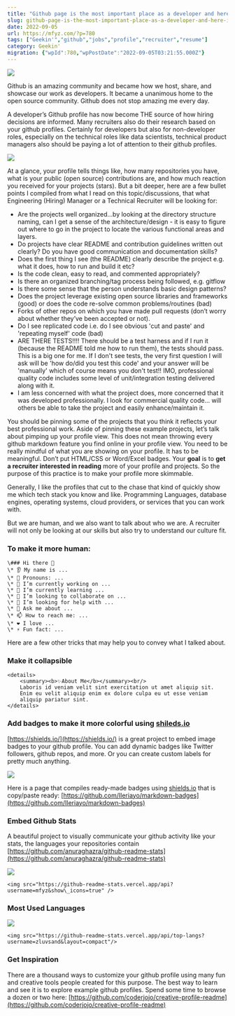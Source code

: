 ```yaml
---
title: "Github page is the most important place as a developer and here is why it is so important"
slug: github-page-is-the-most-important-place-as-a-developer-and-here-is-why-it-is-so-important
date: 2022-09-05
url: https://mfyz.com/?p=780
tags: ["Geekin'","github","jobs","profile","recruiter","resume"]
category: Geekin'
migration: {"wpId":780,"wpPostDate":"2022-09-05T03:21:55.000Z"}
---
```


![](/images/archive/en/2022/09/Why-github-profile-is-so-important-as-dev.jpg)

Github is an amazing community and became how we host, share, and showcase our work as developers. It became a unanimous home to the open source community. Github does not stop amazing me every day.

A developer’s Github profile has now become THE source of how hiring decisions are informed. Many recruiters also do their research based on your github profiles. Certainly for developers but also for non-developer roles, especially on the technical roles like data scientists, technical product managers also should be paying a lot of attention to their github profiles.

![](/images/archive/en/2022/09/Screenshot-2022-07-02-06.36.01-1600x1058.jpg)

At a glance, your profile tells things like, how many repositories you have, what is your public (open source) contributions are, and how much reaction you received for your projects (stars). But a bit deeper, here are a few bullet points I compiled from what I read on this topic/discussions, that what Engineering (Hiring) Manager or a Technical Recruiter will be looking for:

*   Are the projects well organized...by looking at the directory structure naming, can I get a sense of the architecture/design - it is easy to figure out where to go in the project to locate the various functional areas and layers.
*   Do projects have clear README and contribution guidelines written out clearly? Do you have good communication and documentation skills?
*   Does the first thing I see (the README) clearly describe the project e.g. what it does, how to run and build it etc?
*   Is the code clean, easy to read, and commented appropriately?
*   Is there an organized branching/tag process being followed, e.g. gitflow
*   Is there some sense that the person understands basic design patterns?
*   Does the project leverage existing open source libraries and frameworks (good) or does the code re-solve common problems/routines (bad)
*   Forks of other repos on which you have made pull requests (don’t worry about whether they’ve been accepted or not).
*   Do I see replicated code i.e. do I see obvious 'cut and paste' and 'repeating myself' code (bad)
*   ARE THERE TESTS!!!! There should be a test harness and if I run it (because the README told me how to run them), the tests should pass. This is a big one for me. If I don't see tests, the very first question I will ask will be 'how do/did you test this code' and your answer will be 'manually' which of course means you don't test!! IMO, professional quality code includes some level of unit/integration testing delivered along with it.
*   I am less concerned with what the project does, more concerned that it was developed professionally. I look for commercial quality code... will others be able to take the project and easily enhance/maintain it.

You should be pinning some of the projects that you think it reflects your best professional work. Aside of pinning these example projects, let’s talk about pimping up your profile view. This does not mean throwing every github markdown feature you find online in your profile view. You need to be really mindful of what you are showing on your profile. It has to be meaningful. Don’t put HTML/CSS or Word/Excel badges. Your **goal** is to **get a recruiter interested in reading** more of your profile and projects. So the purpose of this practice is to make your profile more skimmable.

Generally, I like the profiles that cut to the chase that kind of quickly show me which tech stack you know and like. Programming Languages, database engines, operating systems, cloud providers, or services that you can work with.

But we are human, and we also want to talk about who we are. A recruiter will not only be looking at our skills but also try to understand our culture fit.

### To make it more human:

```
\### Hi there 👋
\* 👂 My name is ...
\* 👩 Pronouns: ...
\* 🔭 I’m currently working on ...
\* 🌱 I’m currently learning ...
\* 🤝 I’m looking to collaborate on ...
\* 🤔 I’m looking for help with ...
\* 💬 Ask me about ...
\* 📫 How to reach me: ...
\* ❤️ I love ...
\* ⚡ Fun fact: ...

```

Here are a few other tricks that may help you to convey what I talked about.

### Make it collapsible

```
<details>
    <summary><b>✨About Me</b></summary><br/>
    Laboris id veniam velit sint exercitation ut amet aliquip sit.
    Enim eu velit aliquip enim ex dolore culpa eu ut esse veniam
    aliquip pariatur sint.
</details>

```

### Add badges to make it more colorful using [shileds.io](http://shileds.io)

[](https://shields.io/)[https://shields.io/](https://shields.io/) is a great project to embed image badges to your github profile. You can add dynamic badges like Twitter followers, github repos, and more. Or you can create custom labels for pretty much anything.

![](/images/archive/en/2022/09/Screenshot-2022-07-02-06.27.30.jpg)

Here is a page that compiles ready-made badges using [shields.io](http://shields.io) that is copy/paste ready: [](https://github.com/Ileriayo/markdown-badges)[https://github.com/Ileriayo/markdown-badges](https://github.com/Ileriayo/markdown-badges)

### Embed Github Stats

A beautiful project to visually communicate your github activity like your stats, the languages your repositories contain [](https://github.com/anuraghazra/github-readme-stats)[https://github.com/anuraghazra/github-readme-stats](https://github.com/anuraghazra/github-readme-stats)

![](https://github-readme-stats.vercel.app/api?username=mfyz&show_icons=true)

```
<img src="https://github-readme-stats.vercel.app/api?username=mfyz&show\_icons=true" />

```

### Most Used Languages

![](https://github-readme-stats.vercel.app/api/top-langs?username=mfyz&layout=compact)

```
<img src="https://github-readme-stats.vercel.app/api/top-langs?username=zluvsand&layout=compact"/>

```

### Get Inspiration

There are a thousand ways to customize your github profile using many fun and creative tools people created for this purpose. The best way to learn and see it is to explore example github profiles. Spend some time to browse a dozen or two here: [](https://github.com/coderjojo/creative-profile-readme)[https://github.com/coderjojo/creative-profile-readme](https://github.com/coderjojo/creative-profile-readme)